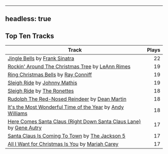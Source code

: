 
---
headless: true
---

## Top Ten Tracks

| Track | Plays |
| --- |  ---: |
|[Jingle Bells](/songs/jingle-bells) by [Frank Sinatra](/artists/frank-sinatra-739)| 22|
|[Rockin' Around The Christmas Tree](/songs/rockin-around-the-christmas-tree) by [LeAnn Rimes](/artists/leann-rimes-122380)| 19|
|[Ring Christmas Bells](/songs/ring-christmas-bells) by [Ray Conniff](/artists/ray-conniff-104848)| 19|
|[Sleigh Ride](/songs/sleigh-ride) by [Johnny Mathis](/artists/johnny-mathis-14581)| 19|
|[Sleigh Ride](/songs/sleigh-ride) by [The Ronettes](/artists/the-ronettes-89545)| 18|
|[Rudolph The Red-Nosed Reindeer](/songs/rudolph-the-red-nosed-reindeer) by [Dean Martin](/artists/dean-martin-6555)| 18|
|[It's the Most Wonderful Time of the Year](/songs/its-the-most-wonderful-time-of-the-year) by [Andy Williams](/artists/andy-williams-16425)| 18|
|[Here Comes Santa Claus (Right Down Santa Claus Lane)](/songs/here-comes-santa-claus-right-down-santa-claus-lane) by [Gene Autry](/artists/gene-autry-1800)| 17|
|[Santa Claus Is Coming To Town](/songs/santa-claus-is-coming-to-town) by [The Jackson 5](/artists/the-jackson-5-35053)| 17|
|[All I Want for Christmas Is You](/songs/all-i-want-for-christmas-is-you) by [Mariah Carey](/artists/mariah-carey-31885)| 17|
